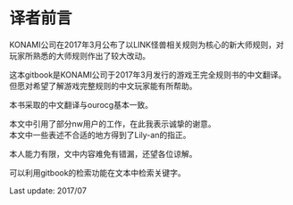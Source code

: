 # 译者前言
KONAMI公司在2017年3月公布了以LINK怪兽相关规则为核心的新大师规则，对玩家所熟悉的大师规则作出了较大改动。

这本gitbook是KONAMI公司于2017年3月发行的游戏王完全规则书的中文翻译。但愿对希望了解游戏完整规则的中文玩家能有所帮助。

本书采取的中文翻译与ourocg基本一致。

本文中引用了部分nw用户的工作，在此我表示诚挚的谢意。  
本文中一些表述不合适的地方得到了Lily-an的指正。

本人能力有限，文中内容难免有错漏，还望各位谅解。

可以利用gitbook的检索功能在文本中检索关键字。

Last update: 2017/07

